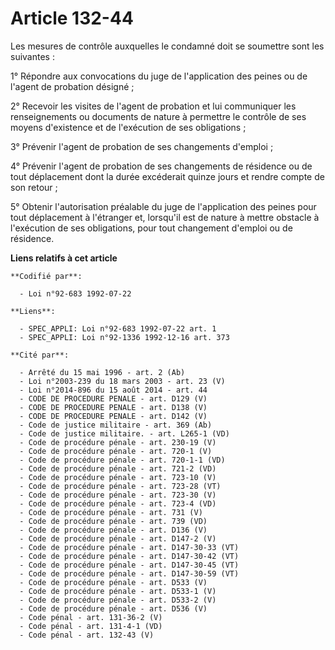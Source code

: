# Article 132-44

Les mesures de contrôle auxquelles le condamné doit se soumettre sont les suivantes :

1° Répondre aux convocations du juge de l'application des peines ou de l'agent de probation désigné ;

2° Recevoir les visites de l'agent de probation et lui communiquer les renseignements ou documents de nature à permettre le
contrôle de ses moyens d'existence et de l'exécution de ses obligations ;

3° Prévenir l'agent de probation de ses changements d'emploi ;

4° Prévenir l'agent de probation de ses changements de résidence ou de tout déplacement dont la durée excéderait quinze jours
et rendre compte de son retour ;

5° Obtenir l'autorisation préalable du juge de l'application des peines pour tout déplacement à l'étranger et, lorsqu'il est
de nature à mettre obstacle à l'exécution de ses obligations, pour tout changement d'emploi ou de résidence.

**Liens relatifs à cet article**

	**Codifié par**:

	  - Loi n°92-683 1992-07-22

	**Liens**:

	  - SPEC_APPLI: Loi n°92-683 1992-07-22 art. 1
	  - SPEC_APPLI: Loi n°92-1336 1992-12-16 art. 373

	**Cité par**:

	  - Arrêté du 15 mai 1996 - art. 2 (Ab)
	  - Loi n°2003-239 du 18 mars 2003 - art. 23 (V)
	  - Loi n°2014-896 du 15 août 2014 - art. 44
	  - CODE DE PROCEDURE PENALE - art. D129 (V)
	  - CODE DE PROCEDURE PENALE - art. D138 (V)
	  - CODE DE PROCEDURE PENALE - art. D142 (V)
	  - Code de justice militaire - art. 369 (Ab)
	  - Code de justice militaire. - art. L265-1 (VD)
	  - Code de procédure pénale - art. 230-19 (V)
	  - Code de procédure pénale - art. 720-1 (V)
	  - Code de procédure pénale - art. 720-1-1 (VD)
	  - Code de procédure pénale - art. 721-2 (VD)
	  - Code de procédure pénale - art. 723-10 (V)
	  - Code de procédure pénale - art. 723-28 (VT)
	  - Code de procédure pénale - art. 723-30 (V)
	  - Code de procédure pénale - art. 723-4 (VD)
	  - Code de procédure pénale - art. 731 (V)
	  - Code de procédure pénale - art. 739 (VD)
	  - Code de procédure pénale - art. D136 (V)
	  - Code de procédure pénale - art. D147-2 (V)
	  - Code de procédure pénale - art. D147-30-33 (VT)
	  - Code de procédure pénale - art. D147-30-42 (VT)
	  - Code de procédure pénale - art. D147-30-45 (VT)
	  - Code de procédure pénale - art. D147-30-59 (VT)
	  - Code de procédure pénale - art. D533 (V)
	  - Code de procédure pénale - art. D533-1 (V)
	  - Code de procédure pénale - art. D533-2 (V)
	  - Code de procédure pénale - art. D536 (V)
	  - Code pénal - art. 131-36-2 (V)
	  - Code pénal - art. 131-4-1 (VD)
	  - Code pénal - art. 132-43 (V)
